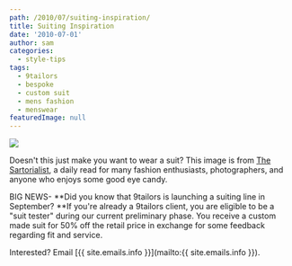 ```yaml
---
path: /2010/07/suiting-inspiration/
title: Suiting Inspiration
date: '2010-07-01'
author: sam
categories:
  - style-tips
tags:
  - 9tailors
  - bespoke
  - custom suit
  - mens fashion
  - menswear
featuredImage: null
---
```

[![](http://1.bp.blogspot.com/_20LDsLnO2rk/TCzxDdVlMCI/AAAAAAAAAkM/RPoZ3Oi_3DY/s400/61610Orangehelmet_2193Web.jpg)](http://1.bp.blogspot.com/_20LDsLnO2rk/TCzxDdVlMCI/AAAAAAAAAkM/RPoZ3Oi_3DY/s1600/61610Orangehelmet_2193Web.jpg)

Doesn't this just make you want to wear a suit? This image is from [The Sartorialist](http://thesartorialist.blogspot.com/), a daily read for many fashion enthusiasts, photographers, and anyone who enjoys some good eye candy. 

BIG NEWS- **Did you know that 9tailors is launching a suiting line in September? **If you're already a 9tailors client, you are eligible to be a "suit tester" during our current preliminary phase. You receive a custom made suit for 50% off the retail price in exchange for some feedback regarding fit and service. 

Interested? Email [{{ site.emails.info }}](mailto:{{ site.emails.info }}).